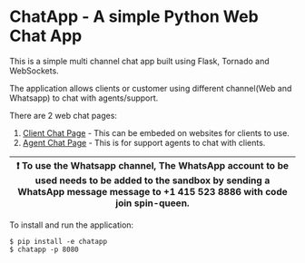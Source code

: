 ChatApp - A simple Python Web Chat App
======================================

This is a simple multi channel chat app built using Flask, Tornado and WebSockets.


The application allows clients or customer using different channel(Web and Whatsapp) to chat with agents/support.

There are 2 web chat pages:

1. [Client Chat Page](http://simple-python-chat-app.herokuapp.com/chat/) - This can be embeded on websites for clients to use.
2. [Agent Chat Page](http://simple-python-chat-app.herokuapp.com/chat/agent) - This is for support agents to chat with clients.



| :exclamation:  To use the Whatsapp channel, The WhatsApp account to be used needs to be added to the sandbox by sending a WhatsApp message message to **+1 415 523 8886** with code **join spin-queen**.   |
|-----------------------------------------------|

To install and run the application:

```console
$ pip install -e chatapp
$ chatapp -p 8080
```